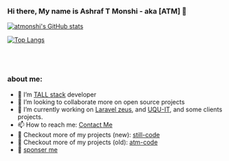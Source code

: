 ### Hi there, My name is Ashraf T Monshi - aka [ATM] 👋

[![atmonshi's GitHub stats](https://github-readme-stats.vercel.app/api?username=atmonshi&count_private=true&show_icons=true&theme=flag-india)](https://github.com/atmonshi/github-readme-stats)

[![Top Langs](https://github-readme-stats.vercel.app/api/top-langs/?username=atmonshi&layout=compact)](https://github.com/anuraghazra/github-readme-stats)

<br />
<br />


### about me:
- 🌱 I’m [TALL stack](https://tallstack.dev/) developer
- 👯 I’m looking to collaborate more on open source projects
- 🔭 I’m currently working on [Laravel zeus](https://github.com/lara-zeus), and [UQU-IT](https://github.com/UQU-IT), and some clients projects.
- 📫 How to reach me: [Contact Me](https://atm-code.com/contact-us/other)
- 📂 Checkout more of my projects (new): [still-code](https://still-code.com)
- 📂 Checkout more of my projects (old): [atm-code](https://atm-code.com)
- 💖 [sponser me](https://github.com/sponsors/atmonshi)
